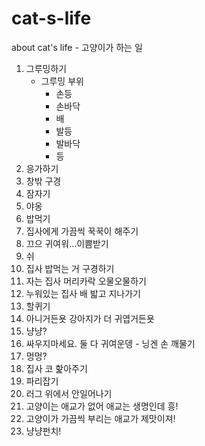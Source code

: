 # cat-s-life
about cat's life - 고양이가 하는 일

1. 그루밍하기
    * 그루밍 부위
        - 손등
        - 손바닥
        - 배
        - 발등
        - 발바닥
        - 등
2. 응가하기
3. 창밖 구경
4. 잠자기
5. 야옹
6. 밥먹기
7. 집사에게 가끔씩 꾹꾹이 해주기
8. 끄으 귀여워...이쁨받기
9. 쉬
10. 집사 밥먹는 거 구경하기
11. 자는 집사 머리카락 오물오물하기
12. 누워있는 집사 배 밟고 지나가기
13. 할퀴기
14. 아니거든욧 강아지가 더 귀엽거든욧
15. 냥냥?
16. 싸우지마세요. 둘 다 귀여운뎅 - 닝겐 손 깨물기
17. 멍멍?
18. 집사 코 핥아주기
19. 파리잡기
20. 러그 위에서 안일어나기
21. 고양이는 애교가 없어 애교는 생명인데 흥!
22. 고양이가 가끔씩 부리는 애교가 제맛이져!
23. 냥냥펀치!
